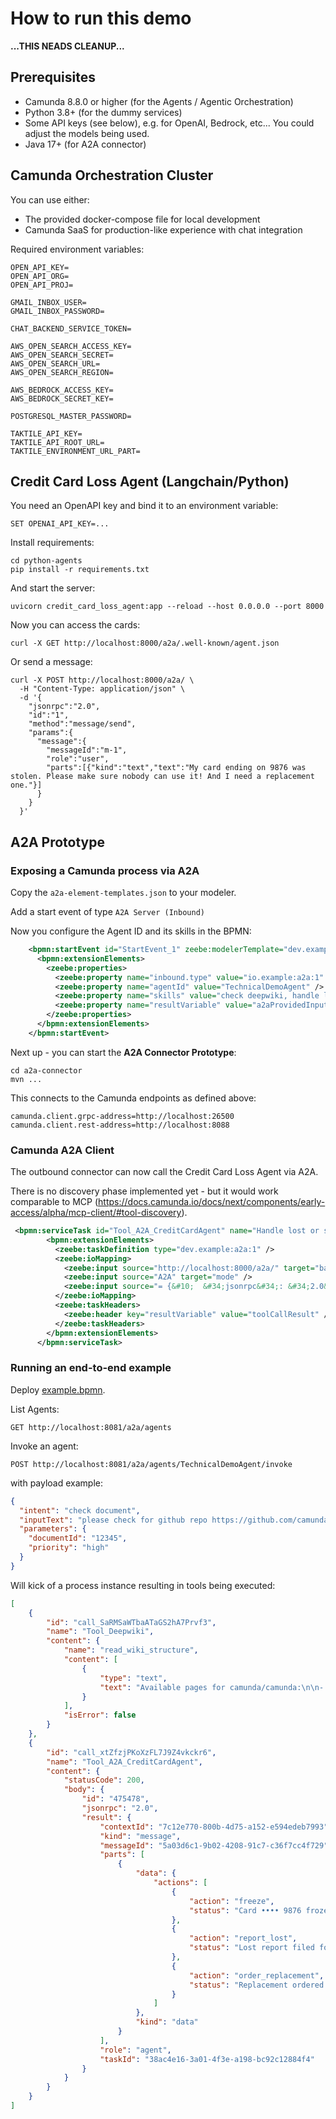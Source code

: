 # How to run this demo

**...THIS NEADS CLEANUP...**

## Prerequisites

- Camunda 8.8.0 or higher (for the Agents / Agentic Orchestration)
- Python 3.8+ (for the dummy services)
- Some API keys (see below), e.g. for OpenAI, Bedrock, etc... You could adjust the models being used.
- Java 17+ (for A2A connector)

## Camunda Orchestration Cluster

You can use either:
- The provided docker-compose file for local development
- Camunda SaaS for production-like experience with chat integration

Required environment variables:

```properties
OPEN_API_KEY=
OPEN_API_ORG=
OPEN_API_PROJ=

GMAIL_INBOX_USER=
GMAIL_INBOX_PASSWORD=

CHAT_BACKEND_SERVICE_TOKEN=

AWS_OPEN_SEARCH_ACCESS_KEY=
AWS_OPEN_SEARCH_SECRET=
AWS_OPEN_SEARCH_URL=
AWS_OPEN_SEARCH_REGION=

AWS_BEDROCK_ACCESS_KEY=
AWS_BEDROCK_SECRET_KEY=

POSTGRESQL_MASTER_PASSWORD=

TAKTILE_API_KEY=
TAKTILE_API_ROOT_URL=
TAKTILE_ENVIRONMENT_URL_PART=
```

## Credit Card Loss Agent (Langchain/Python)

You need an OpenAPI key and bind it to an environment variable:

```shell
SET OPENAI_API_KEY=...
```

Install requirements:

```shell
cd python-agents
pip install -r requirements.txt
```

And start the server:

```shell
uvicorn credit_card_loss_agent:app --reload --host 0.0.0.0 --port 8000
```

Now you can access the cards:

```shell
curl -X GET http://localhost:8000/a2a/.well-known/agent.json
```

Or send a message:

```shell
curl -X POST http://localhost:8000/a2a/ \
  -H "Content-Type: application/json" \
  -d '{
    "jsonrpc":"2.0",
    "id":"1",
    "method":"message/send",
    "params":{
      "message":{
        "messageId":"m-1",
        "role":"user",
        "parts":[{"kind":"text","text":"My card ending on 9876 was stolen. Please make sure nobody can use it! And I need a replacement one."}]
      }
    }
  }'
```

## A2A Prototype

### Exposing a Camunda process via A2A

Copy the `a2a-element-templates.json` to your modeler.

Add a start event of type `A2A Server (Inbound)`

Now you configure the Agent ID and its skills in the BPMN:

```xml
    <bpmn:startEvent id="StartEvent_1" zeebe:modelerTemplate="dev.example.a2a.connector.inbound">
      <bpmn:extensionElements>
        <zeebe:properties>
          <zeebe:property name="inbound.type" value="io.example:a2a:1" />
          <zeebe:property name="agentId" value="TechnicalDemoAgent" />
          <zeebe:property name="skills" value="check deepwiki, handle lost or stolen credit cards, ask a human that is around" />
          <zeebe:property name="resultVariable" value="a2aProvidedInput" />
        </zeebe:properties>
      </bpmn:extensionElements>
    </bpmn:startEvent>
```

Next up - you can start the **A2A Connector Prototype**:

```shell
cd a2a-connector
mvn ...
```

This connects to the Camunda endpoints as defined above:

```properties
camunda.client.grpc-address=http://localhost:26500
camunda.client.rest-address=http://localhost:8088
```

### Camunda A2A Client

The outbound connector can now call the Credit Card Loss Agent via A2A.

There is no discovery phase implemented yet - but it would work comparable to MCP (https://docs.camunda.io/docs/next/components/early-access/alpha/mcp-client/#tool-discovery).

```xml
 <bpmn:serviceTask id="Tool_A2A_CreditCardAgent" name="Handle lost or stolen credit cards" zeebe:modelerTemplate="dev.example.a2a.connector.outbound">
        <bpmn:extensionElements>
          <zeebe:taskDefinition type="dev.example:a2a:1" />
          <zeebe:ioMapping>
            <zeebe:input source="http://localhost:8000/a2a/" target="baseUrl" />
            <zeebe:input source="A2A" target="mode" />
            <zeebe:input source="= {&#10;  &#34;jsonrpc&#34;: &#34;2.0&#34;,&#10;  &#34;id&#34;: &#34;475478&#34;,&#10;  &#34;method&#34;: &#34;message/send&#34;,&#10;  &#34;params&#34;: {&#10;    &#34;message&#34;: {&#10;      &#34;messageId&#34;: &#34;m-123&#34;,&#10;      &#34;role&#34;: &#34;user&#34;,&#10;      &#34;parts&#34;: [&#10;        { &#34;text&#34;: &#34;My card ending on 9876 was stolen. Please make sure nobody can use it! And I need a replacement one.&#34; }&#10;      ]&#10;    }&#10;  }&#10;}" target="a2aPayload" />
          </zeebe:ioMapping>
          <zeebe:taskHeaders>
            <zeebe:header key="resultVariable" value="toolCallResult" />
          </zeebe:taskHeaders>
        </bpmn:extensionElements>
      </bpmn:serviceTask>
```

### Running an end-to-end example

Deploy [example.bpmn](example.bpmn).

List Agents:

`GET http://localhost:8081/a2a/agents`

Invoke an agent:

`POST http://localhost:8081/a2a/agents/TechnicalDemoAgent/invoke`

with payload example:

```json
{
  "intent": "check document",
  "inputText": "please check for github repo https://github.com/camunda/camunda, report my credt card 5664 as stolen for quick replacement, and possibly store a file somewhere",
  "parameters": {
    "documentId": "12345",
    "priority": "high"
  }
}
```

Will kick of a process instance resulting in tools being executed:

```json
[
    {
        "id": "call_SaRMSaWTbaATaGS2hA7Prvf3",
        "name": "Tool_Deepwiki",
        "content": {
            "name": "read_wiki_structure",
            "content": [
                {
                    "type": "text",
                    "text": "Available pages for camunda/camunda:\n\n- 1 Platform Overview\n- 2 Core Components\n - 2.1 Zeebe Workflow Engine\n - 2.2 Operate\n - 2.3 Tasklist\n - 2.4 Optimize\n - 2.5 Identity\n- 3 Data Architecture\n - 3.1 Exporter Architecture\n - 3.2 Process Instance Migration\n- 4 REST API\n- 5 Client Libraries\n - 5.1 Java Client\n - 5.2 Frontend Architecture\n- 6 Deployment and Operations\n - 6.1 Configuration\n - 6.2 Monitoring and Health\n- 7 Development and CI/CD\n - 7.1 Build System\n - 7.2 CI/CD Pipelines\n - 7.3 Docker and Containerization\n - 7.4 Preview Environments\n- 8 Contributing"
                }
            ],
            "isError": false
        }
    },
    {
        "id": "call_xtZfzjPKoXzFL7J9Z4vkckr6",
        "name": "Tool_A2A_CreditCardAgent",
        "content": {
            "statusCode": 200,
            "body": {
                "id": "475478",
                "jsonrpc": "2.0",
                "result": {
                    "contextId": "7c12e770-800b-4d75-a152-e594edeb7993",
                    "kind": "message",
                    "messageId": "5a03d6c1-9b02-4208-91c7-c36f7cc4f729",
                    "parts": [
                        {
                            "data": {
                                "actions": [
                                    {
                                        "action": "freeze",
                                        "status": "Card •••• 9876 frozen."
                                    },
                                    {
                                        "action": "report_lost",
                                        "status": "Lost report filed for card •••• 9876."
                                    },
                                    {
                                        "action": "order_replacement",
                                        "status": "Replacement ordered for •••• 9876 via express."
                                    }
                                ]
                            },
                            "kind": "data"
                        }
                    ],
                    "role": "agent",
                    "taskId": "38ac4e16-3a01-4f3e-a198-bc92c12884f4"
                }
            }
        }
    }
]
```
